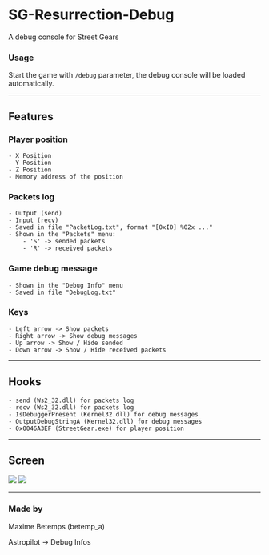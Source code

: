 # __SG-Resurrection-Debug__
A debug console for Street Gears

### __Usage__

Start the game with `/debug` parameter, the debug console will be loaded automatically.

---

## Features

### Player position
	- X Position
	- Y Position
	- Z Position
	- Memory address of the position
	
### Packets log
	- Output (send)
	- Input (recv)
	- Saved in file "PacketLog.txt", format "[0xID] %02x ..."
	- Shown in the "Packets" menu:
	 	- 'S' -> sended packets
	 	- 'R' -> received packets

### Game debug message
	- Shown in the "Debug Info" menu
	- Saved in file "DebugLog.txt"

### Keys
	- Left arrow -> Show packets
	- Right arrow -> Show debug messages
	- Up arrow -> Show / Hide sended
	- Down arrow -> Show / Hide received packets

---

## Hooks

	- send (Ws2_32.dll) for packets log
	- recv (Ws2_32.dll) for packets log
	- IsDebuggerPresent (Kernel32.dll) for debug messages
	- OutputDebugStringA (Kernel32.dll) for debug messages
	- 0x0046A3EF (StreetGear.exe) for player position

---

## Screen

![](http://i.imgur.com/IcYdzj8.png)
![](http://i.imgur.com/jU56Lbn.png)

---

### Made by

Maxime Betemps (betemp_a)

Astropilot -> Debug Infos